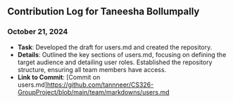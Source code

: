 ## Contribution Log for Taneesha Bollumpally 

### October 21, 2024
- **Task**: Developed the draft for users.md and created the repository.
- **Details**: Outlined the key sections of users.md, focusing on defining the target audience and detailing user roles. Established the repository structure, ensuring all team members have access.
- **Link to Commit**: [Commit on users.md]https://github.com/tannneer/CS326-GroupProject/blob/main/team/markdowns/users.md 
